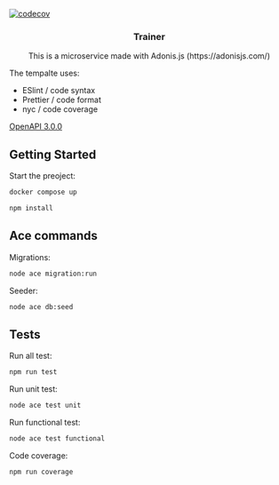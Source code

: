 [![codecov](https://codecov.io/gh/taller-II-2023-q1-g8/fiufit.fiuba.plan.api/branch/master/graph/badge.svg?token=DF3TY5TDLJ)](https://codecov.io/gh/taller-II-2023-q1-g8/fiufit.fiuba.plan.api)

<div align="center">
  <h3 align="center">Trainer</h3>
  <p>This is a microservice made with Adonis.js (https://adonisjs.com/)</p>
</div>

<p>The tempalte uses:</p>
<ul>
  <li>ESlint / code syntax</li>
  <li>Prettier / code format</li>
  <li>nyc / code coverage</li>
</ul>

[OpenAPI 3.0.0](https://github.com/taller-II-2023-q1-g8/fiufit.fiuba.plan.api/blob/master/swagger.yml)

## Getting Started

Start the preoject:
   ```sh
   docker compose up
   ```

   ```sh
   npm install
   ```

## Ace commands

   Migrations:
   ```sh
   node ace migration:run
   ```
   
   Seeder:
   ```sh
   node ace db:seed
   ```

## Tests

  Run all test:
   ```sh
   npm run test
   ```

Run unit test:
   ```sh
   node ace test unit
   ```

Run functional test:
   ```sh
   node ace test functional
   ```   

Code coverage:
   ```sh
   npm run coverage
   ```

